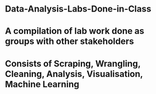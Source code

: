 # Data-Analysis-Labs-Done-in-Class

# A compilation of lab work done as groups with other stakeholders 

# Consists of Scraping, Wrangling, Cleaning, Analysis, Visualisation, Machine Learning
